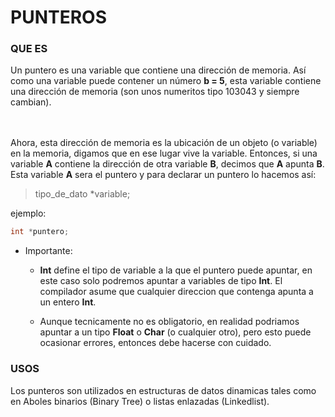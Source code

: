 # PUNTEROS #

### QUE ES ###
Un puntero es una variable que contiene una dirección de memoria.
Así como una variable puede contener un número **b = 5**, esta variable contiene una dirección de memoria (son unos numeritos tipo 103043 y siempre cambian).

<br></br>
Ahora, esta dirección de memoria es la ubicación de un objeto (o variable) en la memoria, digamos que en ese lugar vive la variable.
Entonces, si una variable **A** contiene la dirección de otra variable **B**, decimos que **A** apunta **B**. Esta variable **A** sera el puntero y para declarar un puntero lo hacemos así:

> tipo_de_dato *variable;

ejemplo:
```C
int *puntero;
```

* Importante:

	- **Int** define el tipo de variable a la que el puntero puede apuntar, en este caso solo podremos apuntar a variables de tipo **Int**. El compilador asume que cualquier direccion que contenga apunta a un entero **Int**.

	- Aunque tecnicamente no es obligatorio, en realidad podriamos apuntar a un tipo **Float** o **Char** (o cualquier otro), pero esto puede ocasionar errores, entonces debe hacerse con cuidado.


### USOS ###

Los punteros son utilizados en estructuras de datos dinamicas tales como en Aboles binarios (Binary Tree) o listas enlazadas (Linkedlist).
